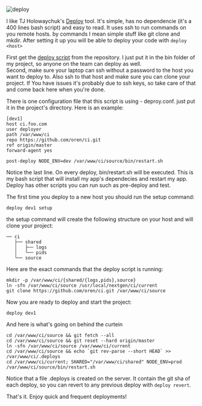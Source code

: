 ![deploy](http://regmedia.co.uk/2013/02/04/hello_kitty_3.jpg)

I like TJ Holowaychuk's [Deploy](https://github.com/visionmedia/deploy) tool.
It's simple, has no dependencie (it's a 400 lines bash script) and easy to read. It uses ssh to run commands on you remote hosts. by commands I mean simple stuff like git clone and mkdir. After setting it up you will be able to deploy your code with `deploy <host>`

First get the [deploy script](https://github.com/visionmedia/deploy/blob/master/bin/deploy) from the repository. I just put it in the bin folder of my project, so anyone on the team can deploy as well.  
Second, make sure your laptop can ssh without a password to the host you want to deploy to. Also ssh to that host and make sure you can clone your project. If You have issues it's probably due to ssh keys, so take care of that and come back here when you're done.

There is one configuration file that this script is using - deproy.conf. just put it in the project's directory. Here is an example:

    [dev1]
    host ci.foo.com
    user deployer
    path /var/www/ci
    repo https://github.com/oren/ci.git
    ref origin/master
    forward-agent yes

    post-deploy NODE_ENV=dev /var/www/ci/source/bin/restart.sh

Notice the last line. On every deploy, bin/restart.sh will be executed. This is my bash script that will install my app's dependecies and restart my app. Deploy has other scripts you can run such as pre-deploy and test.

The first time you deploy to a new host you should run the setup command:

    deploy dev1 setup

the setup command will create the following structure on your host and will clone your project:
        
    ── ci
       ├── shared
       │   ├── logs
       │   └── pids
       └── source

Here are the exact commands that the deploy script is running:

    mkdir -p /var/www/ci/{shared/{logs,pids},source}
    ln -sfn /var/www/ci/source /usr/local/nextgen/ci/current
    git clone https://github.com/oren/ci.git /var/www/ci/source

Now you are ready to deploy and start the project:

    deploy dev1

And here is what's going on behind the curtein

    cd /var/www/ci/source && git fetch --all
    cd /var/www/ci/source && git reset --hard origin/master
    ln -sfn /var/www/ci/source /var/www/ci/current
    cd /var/www/ci/source && echo `git rev-parse --short HEAD` >> /var/www/ci/.deploys
    cd /var/www/ci/current; SHARED="/var/www/ci/shared" NODE_ENV=prod /var/www/ci/source/bin/restart.sh

Notice that a file .deploys is created on the server. It contain the git sha of each deploy, so you can revert to any previous deploy with `deploy revert`.

That's it. Enjoy quick and frequent deployments!
